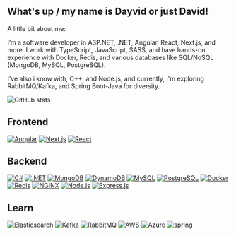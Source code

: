 ## What's up / my name is Dayvid or just David!

A little bit about me:

I’m a software developer  in ASP.NET, .NET, Angular, React, Next.js, and more. I work with TypeScript, JavaScript, SASS, and have hands-on experience with Docker, Redis, and various databases like SQL/NoSQL (MongoDB, MySQL, PostgreSQL).

I’ve also i know with, C++, and Node.js, and currently, I'm exploring RabbitMQ/Kafka, and Spring Boot-Java for diversity.

![GitHub stats](https://github-readme-stats.vercel.app/api?username=k4rpenko&show_icons=true)
## Frontend
[![Angular](https://skillicons.dev/icons?i=angular)](https://angular.io)  [![Next.js](https://skillicons.dev/icons?i=nextjs)](https://nextjs.org/) [![React](https://skillicons.dev/icons?i=react)](https://reactjs.org/)
## Backend
[![C#](https://skillicons.dev/icons?i=cs)](https://learn.microsoft.com/en-us/dotnet/csharp/) [![.NET](https://skillicons.dev/icons?i=dotnet)](https://dotnet.microsoft.com/) [![MongoDB](https://skillicons.dev/icons?i=mongodb)](https://www.mongodb.com/) [![DynamoDB](https://skillicons.dev/icons?i=dynamodb)](https://aws.amazon.com/dynamodb/) [![MySQL](https://skillicons.dev/icons?i=mysql)](https://www.mysql.com/) [![PostgreSQL](https://skillicons.dev/icons?i=postgres)](https://www.postgresql.org/) [![Docker](https://skillicons.dev/icons?i=docker)](https://www.docker.com/) [![Redis](https://skillicons.dev/icons?i=redis)](https://redis.io/) [![NGINX](https://skillicons.dev/icons?i=nginx)](https://www.nginx.com/) [![Node.js](https://skillicons.dev/icons?i=nodejs)](https://nodejs.org/) [![Express.js](https://skillicons.dev/icons?i=express)](https://expressjs.com/)

## Learn
[![Elasticsearch](https://skillicons.dev/icons?i=elasticsearch)](https://www.elastic.co/elasticsearch/) [![Kafka](https://skillicons.dev/icons?i=kafka)](https://kafka.apache.org/) [![RabbitMQ](https://skillicons.dev/icons?i=rabbitmq)](https://www.rabbitmq.com/)  [![AWS](https://skillicons.dev/icons?i=aws)](https://aws.amazon.com/) [![Azure](https://skillicons.dev/icons?i=azure)](https://azure.microsoft.com/en-us/) [![spring](https://skillicons.dev/icons?i=spring)](https://spring.io/)
